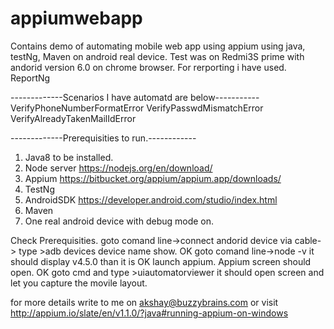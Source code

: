 # appiumwebapp
Contains demo of automating mobile web app using appium using java, testNg, Maven on android real device.
Test was on Redmi3S prime with andorid version 6.0 on chrome browser.
For rerporting i have used. ReportNg

-------------Scenarios I have automatd are below-----------
VerifyPhoneNumberFormatError
VerifyPasswdMismatchError
VerifyAlreadyTakenMailIdError

-------------Prerequisities to run.------------
1. Java8 to be installed. 
2. Node server https://nodejs.org/en/download/
3. Appium https://bitbucket.org/appium/appium.app/downloads/
4. TestNg
5. AndroidSDK  https://developer.android.com/studio/index.html
6. Maven
7. One real android device with debug mode on.

Check Prerequisities. 
goto comand line->connect andorid device via cable-> type >adb devices  device name show. OK
goto comand line->node -v  it should display v4.5.0 than it is  OK
launch appium. Appium screen should open. OK
goto cmd and type >uiautomatorviewer it should open screen and let you capture the movile layout. 

for more details write to me on akshay@buzzybrains.com or visit http://appium.io/slate/en/v1.1.0/?java#running-appium-on-windows

